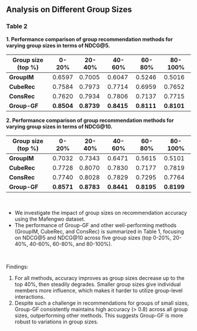 ## Analysis on Different Group Sizes

### Table 2 
**1. Performance comparison of group recommendation methods for varying group sizes in terms of NDCG@5.**

| **Group size (top \%)** | **0-20\%** | **20-40\%** | **40-60\%** | **60-80\%** | **80-100\%** |
|-------------------------|-----------|------------|------------|------------|-------------|
| **GroupIM**             | 0.6597    | 0.7005     | 0.6047     | 0.5246     | 0.5016      |
| **CubeRec**             | 0.7584    | 0.7973     | 0.7714     | 0.6959     | 0.7652      |
| **ConsRec**             | 0.7620    | 0.7934     | 0.7806     | 0.7137     | 0.7715      |
| **Group-GF**            | **0.8504**| **0.8739** | **0.8415** | **0.8111** | **0.8101**  |


**2. Performance comparison of group recommendation methods for varying group sizes in terms of NDCG@10.**

| **Group size (top \%)** | **0-20\%** | **20-40\%** | **40-60\%** | **60-80\%** | **80-100\%** |
|------------------------|------------|-------------|-------------|-------------|--------------|
| **GroupIM**            | 0.7032     | 0.7343      | 0.6471      | 0.5615      | 0.5101       |
| **CubeRec**            | 0.7728     | 0.8070      | 0.7830      | 0.7177      | 0.7819       |
| **ConsRec**            | 0.7740     | 0.8028      | 0.7829      | 0.7295      | 0.7764       |
| **Group-GF**           | **0.8571** | **0.8783**  | **0.8441**  | **0.8195**  | **0.8199**   |

<br>

- We investigate the impact of group sizes on recommendation accuracy using the Mafengwo dataset. 
- The performance of Group-GF and other well-performing methods (GroupIM, CubeRec, and ConsRec) is summarized in Table 1, focusing on NDCG@5 and NDCG@10 across five group sizes (top 0-20%, 20-40%, 40-60%, 60-80%, and 80-100%).  

<br>

Findings:
1. For all methods, accuracy improves as group sizes decrease up to the top 40%, then steadily degrades. Smaller group sizes give individual members more influence, which makes it harder to utilize group-level interactions.
2. Despite such a challenge in recommendations for groups of small sizes, Group-GF consistently maintains high accuracy (> 0.8) across all group sizes, outperforming other methods. This suggests Group-GF is more robust to variations in group sizes.
